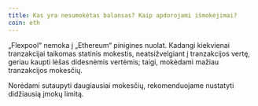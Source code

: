 ```yaml
---
title: Kas yra nesumokėtas balansas? Kaip apdorojami išmokėjimai?
coin: eth
---
```


„Flexpool“ nemoka į „Ethereum“ pinigines nuolat. Kadangi kiekvienai tranzakcijai taikomas statinis mokestis, neatsižvelgiant į tranzakcijos vertę, geriau kaupti lėšas didesnėmis vertėmis; taigi, mokėdami mažiau tranzakcijos mokesčių.

Norėdami sutaupyti daugiausiai mokesčių, rekomenduojame nustatyti didžiausią įmokų limitą.
